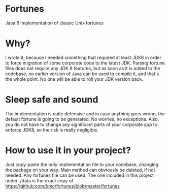# Fortunes
Java 8 implementation of classic Unix fortunes

# Why?

I wrote it, because I needed something that required at least JDK8 in order to force migration of some corporate code to the latest JDK.
Parsing fortune files does not require any JDK 8 features, but as soon as it is added to the codebase, no earlier version of Java can be used to compile it, and that's the whole point. No one will be able to roll your JDK version back.

# Sleep safe and sound

The implementation is quite defensive and in case anything goes wrong, the default fortune is going to be generated. No worries, no exceptions. Also, you do not have to change any significant parts of your corporate app to enforce JDK8, so the risk is really negligible.
 
# How to use it in your project?
 
Just copy-paste the only implementation file to your codebase, changing the package on your way. Main method can obviously be deleted, if not needed. Any fortunes file can be used. The one included in this project under ./data is the exact copy of https://github.com/bmc/fortunes/blob/master/fortunes
 
